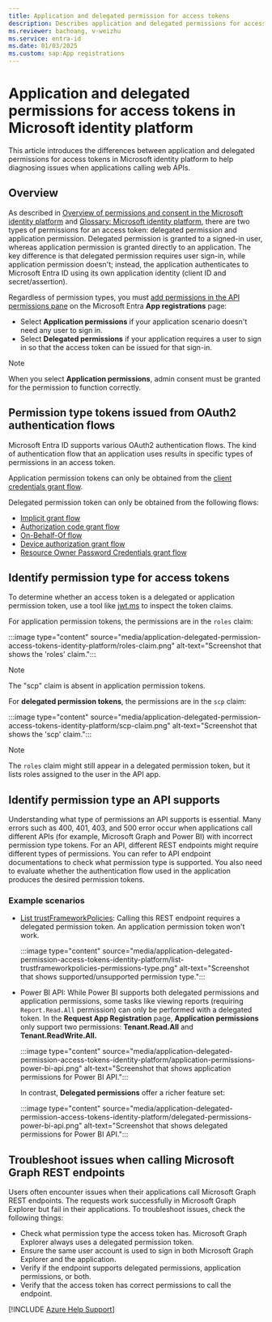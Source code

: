 ```yaml
---
title: Application and delegated permission for access tokens
description: Describes application and delegated permissions for access tokens in Microsoft identity platform.
ms.reviewer: bachoang, v-weizhu
ms.service: entra-id
ms.date: 01/03/2025
ms.custom: sap:App registrations
---
```

# Application and delegated permissions for access tokens in Microsoft identity platform

This article introduces the differences between application and delegated permissions for access tokens in Microsoft identity platform to help diagnosing issues when applications calling web APIs.

## Overview

As described in [Overview of permissions and consent in the Microsoft identity platform](/entra/identity-platform/permissions-consent-overview) and [Glossary: Microsoft identity platform](/entra/identity-platform/developer-glossary), there are two types of permissions for an access token: delegated permission and application permission. Delegated permission is granted to a signed-in user, whereas application permission is granted directly to an application. The key difference is that delegated permission requires user sign-in, while application permission doesn't; instead, the application authenticates to Microsoft Entra ID using its own application identity (client ID and secret/assertion).

Regardless of permission types, you must [add permissions in the API permissions pane](/entra/identity-platform/quickstart-configure-app-access-web-apis#add-permissions-to-access-your-web-api) on the Microsoft Entra **App registrations** page: 

* Select **Application permissions** if your application scenario doesn't need any user to sign in.
* Select **Delegated permissions** if your application requires a user to sign in so that the access token can be issued for that sign-in.

> [!NOTE]
> When you select **Application permissions**, admin consent must be granted for the permission to function correctly.

## Permission type tokens issued from OAuth2 authentication flows

Microsoft Entra ID supports various OAuth2 authentication flows. The kind of authentication flow that an application uses results in specific types of permissions in an access token.

Application permission tokens can only be obtained from the [client credentials grant flow](/entra/identity-platform/v2-oauth2-client-creds-grant-flow).

Delegated permission token can only be obtained from the following flows:

* [Implicit grant flow](/azure/active-directory/develop/v2-oauth2-implicit-grant-flow)
* [Authorization code grant flow](/azure/active-directory/develop/v2-oauth2-auth-code-flow)
* [On-Behalf-Of flow](/azure/active-directory/develop/v2-oauth2-on-behalf-of-flow)
* [Device authorization grant flow](/azure/active-directory/develop/v2-oauth2-device-code)
* [Resource Owner Password Credentials grant flow](/azure/active-directory/develop/v2-oauth2-device-code)

## Identify permission type for access tokens

To determine whether an access token is a delegated or application permission token, use a tool like [jwt.ms](https://jwt.ms/) to inspect the token claims.

For application permission tokens, the permissions are in the `roles` claim:

 :::image type="content" source="media/application-delegated-permission-access-tokens-identity-platform/roles-claim.png" alt-text="Screenshot that shows the 'roles' claim.":::

> [!NOTE]
> The "scp" claim is absent in application permission tokens.

For **delegated permission tokens**, the permissions are in the `scp` claim:

 :::image type="content" source="media/application-delegated-permission-access-tokens-identity-platform/scp-claim.png" alt-text="Screenshot that shows the 'scp' claim.":::

> [!NOTE]
> The `roles` claim might still appear in a delegated permission token, but it lists roles assigned to the user in the API app.

## Identify permission type an API supports

Understanding what type of permissions an API supports is essential. Many errors such as 400, 401, 403, and 500 error occur when applications call different APIs (for example, Microsoft Graph and Power BI) with incorrect permission type tokens. For an API, different REST endpoints might require different types of permissions. You can refer to API endpoint documentations to check what permission type is supported. You also need to evaluate whether the authentication flow used in the application produces the desired permission tokens.

### Example scenarios

* [List trustFrameworkPolicies](/graph/api/trustframework-list-trustframeworkpolicies): Calling this REST endpoint requires a delegated permission token. An application permission token won't work.

    :::image type="content" source="media/application-delegated-permission-access-tokens-identity-platform/list-trustframeworkpolicies-permissions-type.png" alt-text="Screenshot that shows supported/unsupported permission type.":::

* Power BI API: While Power BI supports both delegated permissions and application permissions, some tasks like viewing reports (requiring `Report.Read.All` permission) can only be performed with a delegated token. In the **Request App Registration** page, **Application permissions** only support two permissions: **Tenant.Read.All** and **Tenant.ReadWrite.All.**

    :::image type="content" source="media/application-delegated-permission-access-tokens-identity-platform/application-permissions-power-bi-api.png" alt-text="Screenshot that shows application permissions for Power BI API.":::

     In contrast, **Delegated permissions** offer a richer feature set:

    :::image type="content" source="media/application-delegated-permission-access-tokens-identity-platform/delegated-permissions-power-bi-api.png" alt-text="Screenshot that shows delegated permissions for Power BI API.":::

## Troubleshoot issues when calling Microsoft Graph REST endpoints

Users often encounter issues when their applications call Microsoft Graph REST endpoints. The requests work successfully in Microsoft Graph Explorer but fail in their applications. To troubleshoot issues, check the following things:

* Check what permission type the access token has. Microsoft Graph Explorer always uses a delegated permission token.
* Ensure the same user account is used to sign in both Microsoft Graph Explorer and the application.
* Verify if the endpoint supports delegated permissions, application permissions, or both.
* Verify that the access token has correct permissions to call the endpoint.

[!INCLUDE [Azure Help Support](../../../includes/azure-help-support.md)]